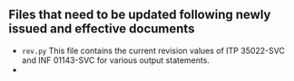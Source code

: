 ## Files that need to be updated following newly issued and effective documents

* `rev.py`
This file contains the current revision values of ITP 35022-SVC and INF 01143-SVC for various output statements.
*   